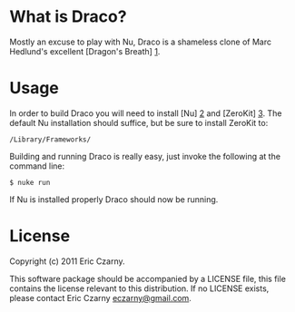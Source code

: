 # What is Draco?

Mostly an excuse to play with Nu, Draco is a shameless clone of Marc Hedlund's excellent [Dragon's Breath] [1].

# Usage

In order to build Draco you will need to install [Nu] [2] and [ZeroKit] [3]. The default Nu installation should suffice, but be sure to install ZeroKit to:

    /Library/Frameworks/

Building and running Draco is really easy, just invoke the following at the command line:

    $ nuke run

If Nu is installed properly Draco should now be running.

# License

Copyright (c) 2011 Eric Czarny.

This software package should be accompanied by a LICENSE file, this file contains the license relevant to this distribution. If no LICENSE exists, please contact Eric Czarny <eczarny@gmail.com>.

[1]: https://github.com/precipice/Dragon-s-Breath
[2]: http://programming.nu
[3]: https://github.com/eczarny/zerokit
